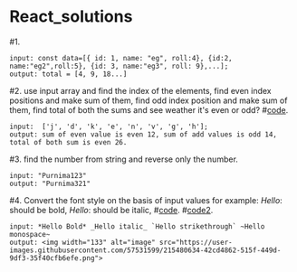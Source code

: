 # React_solutions

#1.
```
input: const data=[{ id: 1, name: "eg", roll:4}, {id:2, name:"eg2",roll:5}, {id: 3, name:"eg3", roll: 9},...];
output: total = [4, 9, 18...]
```

#2. use input array and find the index of the elements, find even index positions and make sum of them, find odd index position and make sum of them, find total of both the sums and see weather it's even or odd?
#[code](https://github.com/purnima999/React_solutions/blob/main/two.js).
```
input:  ['j', 'd', 'k', 'e', 'n', 'v', 'g', 'h'];
output: sum of even value is even 12, sum of add values is odd 14, total of both sum is even 26. 
```

#3. find the number from string and reverse only the number.
```
input: "Purnima123"
output: "Purnima321"
````
#4. Convert the font style on the basis of input values for example: *Hello*: should be bold, _Hello_: should be italic, 
#[code](https://github.com/purnima999/React_solutions/blob/main/four.js).
#[code2](https://github.com/purnima999/React_solutions/new/main/five.js).
```
input: *Hello Bold* _Hello italic_ `Hello strikethrough` ~Hello monospace~
output: <img width="133" alt="image" src="https://user-images.githubusercontent.com/57531599/215480634-42cd4862-515f-449d-9df3-35f40cfb6efe.png">
```




